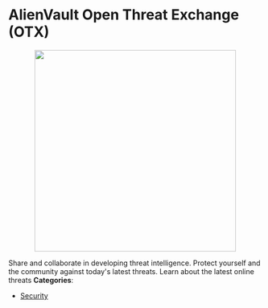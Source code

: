 # AlienVault Open Threat Exchange (OTX)

<p align="center">
    <img width="400" src="https://raw.githubusercontent.com/awesome-apis/awesome-apis/apis/alienvault-open-threat-exchange-otx/logo_256x256.png" />
</p>


Share and collaborate in developing threat intelligence.  Protect yourself and the community against today's latest threats. Learn about the latest online threats
**Categories**:

- [Security](https://github/awesome-apis/awesome-apis#security)



